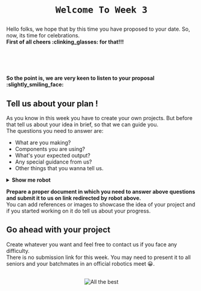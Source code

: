 <h1 align="center"> 
    
    Welcome To Week 3
</h1>
Hello folks, we hope that by this time you have proposed to your date. So, now, its time for celebrations.
<br>
<b>First of all cheers :clinking_glasses: for that!!!</b>
<br><br>
<p align="center"><img src="https://user-images.githubusercontent.com/78701055/182799505-a032d492-04b6-45c3-b38a-f20720918a73.gif" alt=""/></p>
<br><br>
<b>So the point is, we are very keen to listen to your proposal :slightly_smiling_face:</b>

## Tell us about your plan !
  <p>
    As you know in this week you have to create your own projects. 
    But before that tell us about your idea in brief, so that we can guide you. 
    <br> The questions you need to answer are:
    <ul>
      <li> What are you making? </li>
      <li> Components you are using? </li>
      <li> What's your expected output? </li>
      <li> Any special guidance from us? </li>
      <li> Other things that you wanna tell us. </li>
  </ul>
  <details>
  <summary> <b>Show me robot </b> </summary>
  <a href="https://forms.gle/WmXtAuRVDiZifaBN7" target="_blank">
      <img src="https://user-images.githubusercontent.com/78701055/182806786-f97de560-9e2f-49ad-9875-de9ab34101b0.gif" alt="Link Loading..."></img>
    </a>
    </details>
  </p>
 </details>
    <b>Prepare a proper document in which you need to answer above questions and submit it to us on link redirected by robot above.</b>
    <br>
    You can add references or images to showcase the idea of your project and if you started working on it do tell us about your progress.
  <br>

## Go ahead with your project
Create whatever you want and feel free to contact us if you face any difficulty.<br>
There is no submission link for this week. You may need to present it to all seniors and your batchmates in an official robotics meet :grinning:.
<br> <br>
<p align="center">
  <img src="https://user-images.githubusercontent.com/78701055/182809673-7369599a-bfff-4626-8091-4aaec9f44b49.jpeg" alt="All the best"></img>
</p>

